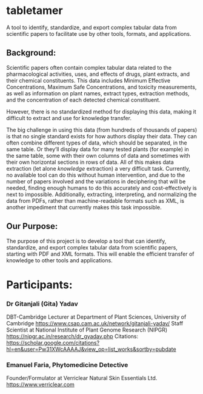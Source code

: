 # tabletamer
A tool to identify, standardize, and export complex tabular data from scientific papers to facilitate use by other tools, formats, and applications.

## Background:
Scientific papers often contain complex tabular data related to the pharmacological activities, uses, and effects of drugs, plant extracts, and their chemical constituents. This data includes Minimum Effective Concentrations, Maximum Safe Concentrations, and toxicity measurements, as well as information on plant names, extract types, extraction methods, and the concentration of each detected chemical constituent. 

However, there is no standardized method for displaying this data, making it difficult to extract and use for knowledge transfer.

The big challenge in using this data (from hundreds of thousands of papers) is that no single standard exists for how authors display their data. They can often combine different types of data, which should be separated, in the same table. Or they’ll display data for many tested plants (for example) in the same table, some with their own columns of data and sometimes with their own horizontal sections in rows of data. All of this makes data extraction (let alone *knowledge* extraction) a very difficult task. Currently, no available tool can do this without human intervention, and due to the number of papers involved and the variations in deciphering that will be needed, finding enough humans to do this accurately and cost-effectively is next to impossible. Additionally, extracting, interpreting, and normalizing the data from PDFs, rather than machine-readable formats such as XML, is another impediment that currently makes this task impossible.

## Our Purpose:
The purpose of this project is to develop a tool that can identify, standardize, and export complex tabular data from scientific papers, starting with PDF and XML formats. This will enable the efficient transfer of knowledge to other tools and applications.

# Participants:

### Dr Gitanjali (Gita) Yadav
DBT-Cambridge Lecturer at Department of Plant Sciences, University of Cambridge
https://www.csap.cam.ac.uk/network/gitanjali-yadav/
Staff Scientist at National Institute of Plant Genome Research (NIPGR)
https://nipgr.ac.in/research/dr_gyadav.php
Citations:
https://scholar.google.com/citations?hl=en&user=Pw31XWcAAAAJ&view_op=list_works&sortby=pubdate

### Emanuel Faria, Phytomedicine Detective
Founder/Formulator at Verriclear Natural Skin Essentials Ltd.
https://www.verriclear.com
